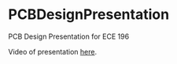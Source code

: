 # PCBDesignPresentation
PCB Design Presentation for ECE 196 

Video of presentation [here](https://youtu.be/9FM8jvO4cjU).

